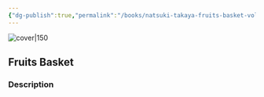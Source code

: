 ```yaml
---
{"dg-publish":true,"permalink":"/books/natsuki-takaya-fruits-basket-volume-20/","title":"\"Fruits Basket\"","tags":["manga","romance","Fantasy"]}
---
```




![cover|150](http://books.google.com/books/content?id=6hzhQgAACAAJ&printsec=frontcover&img=1&zoom=1&source=gbs_api)

## Fruits Basket

### Description


```